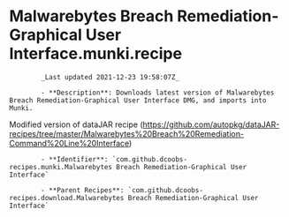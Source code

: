 # Malwarebytes Breach Remediation-Graphical User Interface.munki.recipe

            _Last updated 2021-12-23 19:58:07Z_

            - **Description**: Downloads latest version of Malwarebytes Breach Remediation-Graphical User Interface DMG, and imports into Munki.

Modified version of dataJAR recipe (https://github.com/autopkg/dataJAR-recipes/tree/master/Malwarebytes%20Breach%20Remediation-Command%20Line%20Interface)

            - **Identifier**: `com.github.dcoobs-recipes.munki.Malwarebytes Breach Remediation-Graphical User Interface`

            - **Parent Recipes**: `com.github.dcoobs-recipes.download.Malwarebytes Breach Remediation-Graphical User Interface`